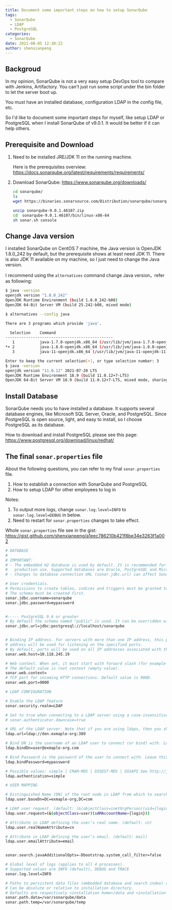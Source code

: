 ```yaml
---
title: Document some important steps on how to setup SonarQube
tags:
  - SonarQube
  - LDAP
  - PostgreSQL
categories:
  - SonarQube
date: 2021-08-05 12:30:22
author: shenxianpeng
---
```


## Backgroud

In my opinion, SonarQube is not a very easy setup DevOps tool to compare with Jenkins, Artifactory. You can't just run some script under the bin folder to let the server boot up.

You must have an installed database, configuration LDAP in the config file, etc.

So I'd like to document some important steps for myself, like setup LDAP or PostgreSQL when I install SonarQube of v9.0.1. It would be better if it can help others.

## Prerequisite and Download

1. Need to be installed JRE/JDK 11 on the running machine.

    Here is the prerequisites overview: https://docs.sonarqube.org/latest/requirements/requirements/

2. Download SonarQube: https://www.sonarqube.org/downloads/

    ```bash
    cd sonarqube/
    ls
    wget https://binaries.sonarsource.com/Distribution/sonarqube/sonarqube-9.0.1.46107.zip

    unzip sonarqube-9.0.1.46107.zip
    cd  sonarqube-9.0.1.46107/bin/linux-x86-64
    sh sonar.sh console
    ```

## Change Java version

I installed SonarQube on CentOS 7 machine, the Java version is OpenJDK 1.8.0_242 by default, but the prerequisite shows at least need JDK 11. There is also JDK 11 available on my machine, so I just need to change the Java version.

I recommend using the `alternatives` command change Java version，refer as following:

```bash
$ java -version
openjdk version "1.8.0_242"
OpenJDK Runtime Environment (build 1.8.0_242-b08)
OpenJDK 64-Bit Server VM (build 25.242-b08, mixed mode)

$ alternatives --config java

There are 3 programs which provide 'java'.

  Selection    Command
-----------------------------------------------
   1           java-1.7.0-openjdk.x86_64 (/usr/lib/jvm/java-1.7.0-openjdk-1.7.0.251-2.6.21.1.el7.x86_64/jre/bin/java)
*+ 2           java-1.8.0-openjdk.x86_64 (/usr/lib/jvm/java-1.8.0-openjdk-1.8.0.242.b08-1.el7.x86_64/jre/bin/java)
   3           java-11-openjdk.x86_64 (/usr/lib/jvm/java-11-openjdk-11.0.12.0.7-0.el7_9.x86_64/bin/java)

Enter to keep the current selection[+], or type selection number: 3
$ java -version
openjdk version "11.0.12" 2021-07-20 LTS
OpenJDK Runtime Environment 18.9 (build 11.0.12+7-LTS)
OpenJDK 64-Bit Server VM 18.9 (build 11.0.12+7-LTS, mixed mode, sharing)
```

## Install Database

SonarQube needs you to have installed a database. It supports several database engines, like Microsoft SQL Server, Oracle, and PostgreSQL. Since PostgreSQL is open source, light, and easy to install, so I choose PostgreSQL as its database.

How to download and install PostgreSQL please see this page: https://www.postgresql.org/download/linux/redhat/

## The final `sonar.properties` file

About the following questions, you can refer to my final `sonar.properties` file.

1. How to establish a connection with SonarQube and PostgreSQL
2. How to setup LDAP for other employees to log in

Notes:

1. To output more logs, change `sonar.log.level=INFO` to `sonar.log.level=DEBUG` in below.
2. Need to restart for `sonar.properties` changes to take effect.

<!-- more -->

Whole `sonar.properties` file see in the gist: https://gist.github.com/shenxianpeng/a1eec786210b421f8be34e3263f1a002

```bash
# DATABASE
#
# IMPORTANT:
# - The embedded H2 database is used by default. It is recommended for tests but not for
#   production use. Supported databases are Oracle, PostgreSQL and Microsoft SQLServer.
# - Changes to database connection URL (sonar.jdbc.url) can affect SonarSource licensed products.

# User credentials.
# Permissions to create tables, indices and triggers must be granted to JDBC user.
# The schema must be created first.
sonar.jdbc.username=sonarqube
sonar.jdbc.password=mypassword


#----- PostgreSQL 9.6 or greater
# By default the schema named "public" is used. It can be overridden with the parameter "currentSchema".
sonar.jdbc.url=jdbc:postgresql://localhost/sonarqube


# Binding IP address. For servers with more than one IP address, this property specifies which
# address will be used for listening on the specified ports.
# By default, ports will be used on all IP addresses associated with the server.
sonar.web.host=10.118.245.19

# Web context. When set, it must start with forward slash (for example /sonarqube).
# The default value is root context (empty value).
sonar.web.context=
# TCP port for incoming HTTP connections. Default value is 9000.
sonar.web.port=9000

# LDAP CONFIGURATION

# Enable the LDAP feature
sonar.security.realm=LDAP

# Set to true when connecting to a LDAP server using a case-insensitive setup.
# sonar.authenticator.downcase=true

# URL of the LDAP server. Note that if you are using ldaps, then you should install the server certificate into the Java truststore.
ldap.url=ldap://den.exmaple-org:389

# Bind DN is the username of an LDAP user to connect (or bind) with. Leave this blank for anonymous access to the LDAP directory (optional)
ldap.bindDn=user@exmaple-org.com

# Bind Password is the password of the user to connect with. Leave this blank for anonymous access to the LDAP directory (optional)
ldap.bindPassword=mypassword

# Possible values: simple | CRAM-MD5 | DIGEST-MD5 | GSSAPI See http://java.sun.com/products/jndi/tutorial/ldap/security/auth.html (default: simple)
ldap.authentication=simple

# USER MAPPING

# Distinguished Name (DN) of the root node in LDAP from which to search for users (mandatory)
ldap.user.baseDn=DC=exmaple-org,DC=com

# LDAP user request. (default: (&(objectClass=inetOrgPerson)(uid={login})) )
ldap.user.request=(&(objectClass=user)(sAMAccountName={login}))

# Attribute in LDAP defining the user’s real name. (default: cn)
ldap.user.realNameAttribute=cn

# Attribute in LDAP defining the user’s email. (default: mail)
ldap.user.emailAttribute=email


sonar.search.javaAdditionalOpts=-Dbootstrap.system_call_filter=false

# Global level of logs (applies to all 4 processes).
# Supported values are INFO (default), DEBUG and TRACE
sonar.log.level=INFO

# Paths to persistent data files (embedded database and search index) and temporary files.
# Can be absolute or relative to installation directory.
# Defaults are respectively <installation home>/data and <installation home>/temp
sonar.path.data=/var/sonarqube/data
sonar.path.temp=/var/sonarqube/temp
```

